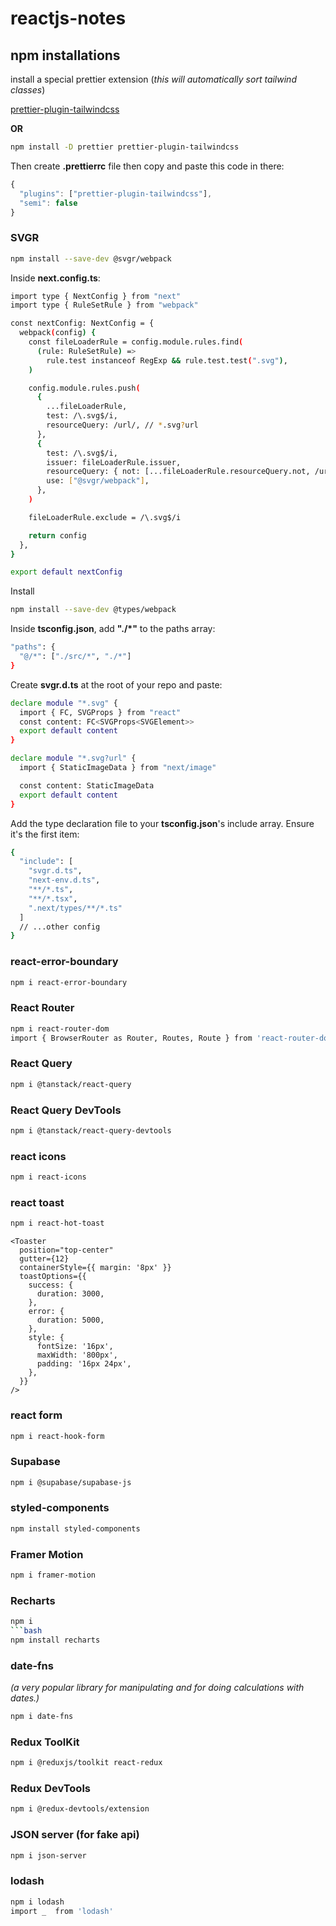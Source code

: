 # reactjs-notes

## npm installations

install a special prettier extension (*this will automatically sort tailwind classes*)

[prettier-plugin-tailwindcss](https://github.com/tailwindlabs/prettier-plugin-tailwindcss)

**OR**
```bash
npm install -D prettier prettier-plugin-tailwindcss
```

Then create **.prettierrc** file then copy and paste this code in there:
```javascript
{
  "plugins": ["prettier-plugin-tailwindcss"],
  "semi": false
}
```

### SVGR
```bash
npm install --save-dev @svgr/webpack
```

Inside **next.config.ts**:
```bash
import type { NextConfig } from "next"
import type { RuleSetRule } from "webpack"

const nextConfig: NextConfig = {
  webpack(config) {
    const fileLoaderRule = config.module.rules.find(
      (rule: RuleSetRule) =>
        rule.test instanceof RegExp && rule.test.test(".svg"),
    )

    config.module.rules.push(
      {
        ...fileLoaderRule,
        test: /\.svg$/i,
        resourceQuery: /url/, // *.svg?url
      },
      {
        test: /\.svg$/i,
        issuer: fileLoaderRule.issuer,
        resourceQuery: { not: [...fileLoaderRule.resourceQuery.not, /url/] }, // exclude if *.svg?url
        use: ["@svgr/webpack"],
      },
    )

    fileLoaderRule.exclude = /\.svg$/i

    return config
  },
}

export default nextConfig
```

Install
```bash
npm install --save-dev @types/webpack
```

Inside **tsconfig.json**, add **"./*"** to the paths array:
```bash
"paths": {
  "@/*": ["./src/*", "./*"]
}
```

Create **svgr.d.ts** at the root of your repo and paste:
```bash
declare module "*.svg" {
  import { FC, SVGProps } from "react"
  const content: FC<SVGProps<SVGElement>>
  export default content
}

declare module "*.svg?url" {
  import { StaticImageData } from "next/image"

  const content: StaticImageData
  export default content
}
```

Add the type declaration file to your **tsconfig.json**'s include array. Ensure it's the first item:
```bash
{
  "include": [
    "svgr.d.ts",
    "next-env.d.ts",
    "**/*.ts",
    "**/*.tsx",
    ".next/types/**/*.ts"
  ]
  // ...other config
}
```

### react-error-boundary
```bash
npm i react-error-boundary
```

### React Router
```bash
npm i react-router-dom
import { BrowserRouter as Router, Routes, Route } from 'react-router-dom'
```

### React Query
```bash
npm i @tanstack/react-query
```

### React Query DevTools
```bash
npm i @tanstack/react-query-devtools
```

### react icons
```bash
npm i react-icons
```

### react toast
```bash
npm i react-hot-toast
```
```
<Toaster
  position="top-center"
  gutter={12}
  containerStyle={{ margin: '8px' }}
  toastOptions={{
    success: {
      duration: 3000,
    },
    error: {
      duration: 5000,
    },
    style: {
      fontSize: '16px',
      maxWidth: '800px',
      padding: '16px 24px',
    },
  }}
/>
```

### react form
```bash
npm i react-hook-form
```

### Supabase
```bash
npm i @supabase/supabase-js
```

### styled-components
```bash
npm install styled-components
```

### Framer Motion
```bash
npm i framer-motion
```

### Recharts
```bash
npm i
```bash
npm install recharts
```

### date-fns 
*(a very popular library for manipulating and for doing calculations with dates.)*
```bash
npm i date-fns
```

### Redux ToolKit
```bash
npm i @reduxjs/toolkit react-redux
```

### Redux DevTools
```bash
npm i @redux-devtools/extension
```

### JSON server (for fake api)
```bash
npm i json-server
```

### lodash
```bash
npm i lodash
import _  from 'lodash'
```

